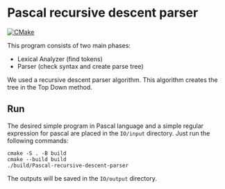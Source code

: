 # Pascal recursive descent parser

[![CMake](https://github.com/SajjadAemmi/Pascal-recursive-descent-parser/actions/workflows/cmake.yml/badge.svg)](https://github.com/SajjadAemmi/Pascal-recursive-descent-parser/actions/workflows/cmake.yml)

This program consists of two main phases: 
- Lexical Analyzer (find tokens)
- Parser (check syntax and create parse tree)

We used a recursive descent parser algorithm. This algorithm creates the tree in the Top Down method.

## Run
The desired simple program in Pascal language and a simple regular  expression for pascal are placed in the `IO/input` directory. Just run the following commands:
```
cmake -S . -B build
cmake --build build
./build/Pascal-recursive-descent-parser
```
The outputs will be saved in the `IO/output` directory.
